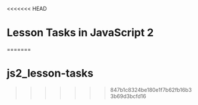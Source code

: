 <<<<<<< HEAD
# Lesson Tasks in JavaScript 2
=======
# js2_lesson-tasks
>>>>>>> 847b1c8324be180e1f7b62fb16b33b69d3bcfd16
